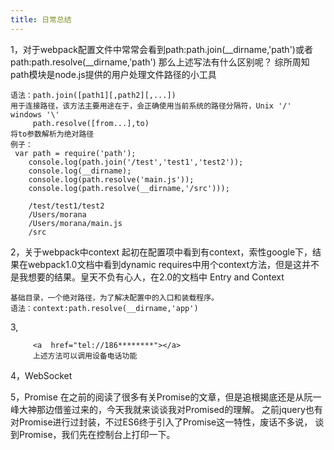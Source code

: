 ```yaml
---
title: 日常总结
---
```

1，对于webpack配置文件中常常会看到path:path.join(__dirname,'path')或者path:path.resolve(__dirname,'path')
那么上述写法有什么区别呢？
综所周知path模块是node.js提供的用户处理文件路径的小工具
```
语法：path.join([path1][,path2][,...])
用于连接路径，该方法主要用途在于，会正确使用当前系统的路径分隔符，Unix '/' windows '\'  
     path.resolve([from...],to)
将to参数解析为绝对路径
例子：
 var path = require('path');
    console.log(path.join('/test','test1','test2'));
    console.log(__dirname);
    console.log(path.resolve('main.js'));
    console.log(path.resolve(__dirname,'/src')));

    /test/test1/test2
    /Users/morana
    /Users/morana/main.js
    /src

```

2，关于webpack中context
起初在配置项中看到有context，索性google下，结果在webpack1.0文档中看到dynamic requires中用个context方法，但是这并不是我想要的结果。皇天不负有心人，在2.0的文档中 Entry and Context
```
基础目录，一个绝对路径，为了解决配置中的入口和装载程序。
语法：context:path.resolve(__dirname,'app')
```

3,
````
     <a  href="tel://186********"></a>
     上述方法可以调用设备电话功能 

````

4，WebSocket

5，Promise
在之前的阅读了很多有关Promise的文章，但是追根揭底还是从阮一峰大神那边借鉴过来的，今天我就来谈谈我对Promised的理解。
之前jquery也有对Promise进行过封装，不过ES6终于引入了Promise这一特性，废话不多说，
谈到Promise，我们先在控制台上打印一下。
```
    
```



















